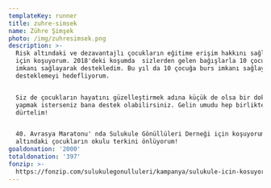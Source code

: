 ```yaml
---
templateKey: runner
title: zuhre-simsek
name: Zühre Şimşek
photo: /img/zuhresimsek.png
description: >-
  Risk altındaki ve dezavantajlı çocukların eğitime erişim hakkını sağlayabilmek
  için koşuyorum. 2018'deki koşumda  sizlerden gelen bağışlarla 10 çocuğu burs
  imkanı sağlayarak destekledim. Bu yıl da 10 çocuğa burs imkanı sağlayarak
  desteklemeyi hedefliyorum.


  Siz de çocukların hayatını güzelleştirmek adına küçük de olsa bir dokunuş
  yapmak isterseniz bana destek olabilirsiniz. Gelin umudu hep birlikte
  dürtelim!


  40. Avrasya Maratonu' nda Sulukule Gönüllüleri Derneği için koşuyorum, risk
  altındaki çocukların okulu terkini önlüyorum!
goaldonation: '2000'
totaldonation: '397'
fonzip: >-
  https://fonzip.com/sulukulegonulluleri/kampanya/sulukule-icin-kosuyorum--okulu-terki-onluyorum-27
---
```


